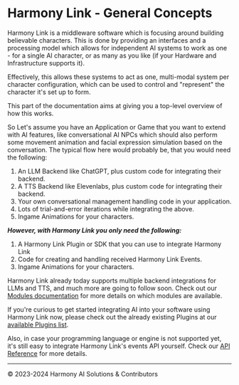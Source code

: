 # Harmony Link - General Concepts

Harmony Link is a middleware software which is focusing around building believable characters. This is done by
providing an interfaces and a processing model which allows for independent AI systems to work as one - for a single
AI character, or as many as you like (if your Hardware and Infrastructure supports it). 

Effectively, this allows these systems to act as one, multi-modal system per character configuration, which can be used
to control and "represent" the character it's set up to form.

This part of the documentation aims at giving you a top-level overview of how this works.

So Let's assume you have an Application or Game that you want to extend with AI features, like conversational AI NPCs which
should also perform some movement animation and facial expression simulation based on the conversation.
The typical flow here would probably be, that you would need the following:

1. An LLM Backend like ChatGPT, plus custom code for integrating their backend.
2. A TTS Backend like Elevenlabs, plus custom code for integrating their backend.
3. Your own conversational management handling code in your application.
4. Lots of trial-and-error iterations while integrating the above.
5. Ingame Animations for your characters.

***However, with Harmony Link you only need the following:***

1. A Harmony Link Plugin or SDK that you can use to integrate Harmony Link
2. Code for creating and handling received Harmony Link Events.
3. Ingame Animations for your characters.

Harmony Link already today supports multiple backend integrations for LLMs and TTS, and much more are going to follow soon.
Check out our [Modules documentation](Modules.md) for more details on which modules are available.

If you're curious to get started integrating AI into your software using Harmony Link now, please check out the already
existing Plugins at our [available Plugins list](Plugins.md).

Also, in case your programming language or engine is not supported yet, it's still easy to integrate Harmony Link's events
API yourself. Check our [API Reference](Events-API.md) for more details.

---
&copy; 2023-2024 Harmony AI Solutions & Contributors